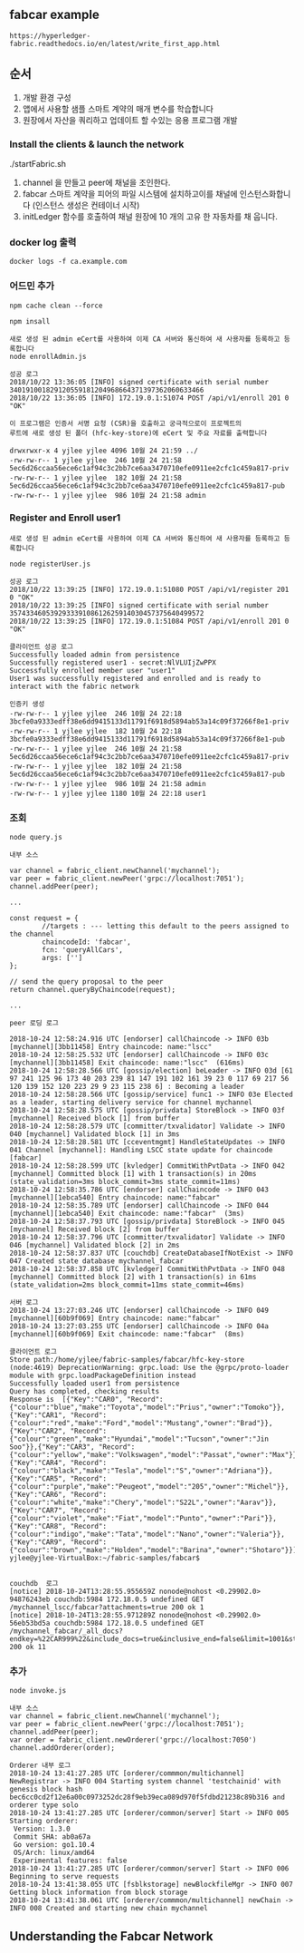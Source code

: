 ## fabcar example
    https://hyperledger-fabric.readthedocs.io/en/latest/write_first_app.html

## 순서
   1) 개발 환경 구성 
   2) 앱에서 사용할 샘플 스마트 계약의 매개 변수를 학습합니다
   3) 원장에서 자산을 쿼리하고 업데이트 할 수있는 응용 프로그램 개발
   
   
### Install the clients & launch the network

   ./startFabric.sh
   
   1) channel 을 만들고 peer에 채널을 조인한다.
   2) fabcar 스마트 계약을 피어의 파일 시스템에 설치하고이를 채널에 인스턴스화합니다 (인스턴스 생성은 컨테이너 시작)
   3) initLedger 함수를 호출하여 채널 원장에 10 개의 고유 한 자동차를 채 웁니다.
   
### docker log 출력

    docker logs -f ca.example.com
   
### 어드민 추가

    npm cache clean --force
    
    npm insall
 
    새로 생성 된 admin eCert를 사용하여 이제 CA 서버와 통신하여 새 사용자를 등록하고 등록합니다
    node enrollAdmin.js
    
    성공 로그 
    2018/10/22 13:36:05 [INFO] signed certificate with serial number 340191001829120559181204968664371397362060633466
    2018/10/22 13:36:05 [INFO] 172.19.0.1:51074 POST /api/v1/enroll 201 0 "OK"

    이 프로그램은 인증서 서명 요청 (CSR)을 호출하고 궁극적으로이 프로젝트의 
    루트에 새로 생성 된 폴더 (hfc-key-store)에 eCert 및 주요 자료를 출력합니다

    drwxrwxr-x 4 yjlee yjlee 4096 10월 24 21:59 ../
    -rw-rw-r-- 1 yjlee yjlee  246 10월 24 21:58 5ec6d26ccaa56ece6c1af94c3c2bb7ce6aa3470710efe0911ee2cfc1c459a817-priv
    -rw-rw-r-- 1 yjlee yjlee  182 10월 24 21:58 5ec6d26ccaa56ece6c1af94c3c2bb7ce6aa3470710efe0911ee2cfc1c459a817-pub
    -rw-rw-r-- 1 yjlee yjlee  986 10월 24 21:58 admin

    
### Register and Enroll user1
    새로 생성 된 admin eCert를 사용하여 이제 CA 서버와 통신하여 새 사용자를 등록하고 등록합니다
    
    node registerUser.js
    
    성공 로그
    2018/10/22 13:39:25 [INFO] 172.19.0.1:51080 POST /api/v1/register 201 0 "OK"
    2018/10/22 13:39:25 [INFO] signed certificate with serial number 357433460539293339108612625914030457375640499572
    2018/10/22 13:39:25 [INFO] 172.19.0.1:51084 POST /api/v1/enroll 201 0 "OK"
    
    클라이언트 성공 로그
    Successfully loaded admin from persistence
    Successfully registered user1 - secret:NlVLUIjZwPPX
    Successfully enrolled member user "user1"
    User1 was successfully registered and enrolled and is ready to interact with the fabric network
    
    인증키 생성 
    -rw-rw-r-- 1 yjlee yjlee  246 10월 24 22:18 3bcfe0a9333edff38e6dd9415133d11791f6918d5894ab53a14c09f37266f8e1-priv
    -rw-rw-r-- 1 yjlee yjlee  182 10월 24 22:18 3bcfe0a9333edff38e6dd9415133d11791f6918d5894ab53a14c09f37266f8e1-pub
    -rw-rw-r-- 1 yjlee yjlee  246 10월 24 21:58 5ec6d26ccaa56ece6c1af94c3c2bb7ce6aa3470710efe0911ee2cfc1c459a817-priv
    -rw-rw-r-- 1 yjlee yjlee  182 10월 24 21:58 5ec6d26ccaa56ece6c1af94c3c2bb7ce6aa3470710efe0911ee2cfc1c459a817-pub
    -rw-rw-r-- 1 yjlee yjlee  986 10월 24 21:58 admin
    -rw-rw-r-- 1 yjlee yjlee 1180 10월 24 22:18 user1



### 조회
    
    node query.js
    
    내부 소스 
    
    var channel = fabric_client.newChannel('mychannel');
    var peer = fabric_client.newPeer('grpc://localhost:7051');
    channel.addPeer(peer);

    ...
    
    const request = {
            //targets : --- letting this default to the peers assigned to the channel
            chaincodeId: 'fabcar',
            fcn: 'queryAllCars',
            args: ['']
    };

    // send the query proposal to the peer
    return channel.queryByChaincode(request);

    ...

    peer 로딩 로그
    
    2018-10-24 12:58:24.916 UTC [endorser] callChaincode -> INFO 03b [mychannel][3bb11458] Entry chaincode: name:"lscc"
    2018-10-24 12:58:25.532 UTC [endorser] callChaincode -> INFO 03c [mychannel][3bb11458] Exit chaincode: name:"lscc"  (616ms)
    2018-10-24 12:58:28.566 UTC [gossip/election] beLeader -> INFO 03d [61 97 241 125 96 173 40 203 239 81 147 191 102 161 39 23 0 117 69 217 56 120 139 152 120 223 29 9 23 115 238 6] : Becoming a leader
    2018-10-24 12:58:28.566 UTC [gossip/service] func1 -> INFO 03e Elected as a leader, starting delivery service for channel mychannel
    2018-10-24 12:58:28.575 UTC [gossip/privdata] StoreBlock -> INFO 03f [mychannel] Received block [1] from buffer
    2018-10-24 12:58:28.579 UTC [committer/txvalidator] Validate -> INFO 040 [mychannel] Validated block [1] in 3ms
    2018-10-24 12:58:28.581 UTC [cceventmgmt] HandleStateUpdates -> INFO 041 Channel [mychannel]: Handling LSCC state update for chaincode [fabcar]
    2018-10-24 12:58:28.599 UTC [kvledger] CommitWithPvtData -> INFO 042 [mychannel] Committed block [1] with 1 transaction(s) in 20ms (state_validation=3ms block_commit=3ms state_commit=11ms)
    2018-10-24 12:58:35.786 UTC [endorser] callChaincode -> INFO 043 [mychannel][1ebca540] Entry chaincode: name:"fabcar"
    2018-10-24 12:58:35.789 UTC [endorser] callChaincode -> INFO 044 [mychannel][1ebca540] Exit chaincode: name:"fabcar"  (3ms)
    2018-10-24 12:58:37.793 UTC [gossip/privdata] StoreBlock -> INFO 045 [mychannel] Received block [2] from buffer
    2018-10-24 12:58:37.796 UTC [committer/txvalidator] Validate -> INFO 046 [mychannel] Validated block [2] in 2ms
    2018-10-24 12:58:37.837 UTC [couchdb] CreateDatabaseIfNotExist -> INFO 047 Created state database mychannel_fabcar
    2018-10-24 12:58:37.858 UTC [kvledger] CommitWithPvtData -> INFO 048 [mychannel] Committed block [2] with 1 transaction(s) in 61ms (state_validation=2ms block_commit=11ms state_commit=46ms)

    서버 로그 
    2018-10-24 13:27:03.246 UTC [endorser] callChaincode -> INFO 049 [mychannel][60b9f069] Entry chaincode: name:"fabcar"
    2018-10-24 13:27:03.255 UTC [endorser] callChaincode -> INFO 04a [mychannel][60b9f069] Exit chaincode: name:"fabcar"  (8ms)
    
    클라이언트 로그
    Store path:/home/yjlee/fabric-samples/fabcar/hfc-key-store
    (node:4619) DeprecationWarning: grpc.load: Use the @grpc/proto-loader module with grpc.loadPackageDefinition instead
    Successfully loaded user1 from persistence
    Query has completed, checking results
    Response is  [{"Key":"CAR0", "Record":{"colour":"blue","make":"Toyota","model":"Prius","owner":"Tomoko"}},{"Key":"CAR1", "Record":{"colour":"red","make":"Ford","model":"Mustang","owner":"Brad"}},{"Key":"CAR2", "Record":{"colour":"green","make":"Hyundai","model":"Tucson","owner":"Jin Soo"}},{"Key":"CAR3", "Record":{"colour":"yellow","make":"Volkswagen","model":"Passat","owner":"Max"}},{"Key":"CAR4", "Record":{"colour":"black","make":"Tesla","model":"S","owner":"Adriana"}},{"Key":"CAR5", "Record":{"colour":"purple","make":"Peugeot","model":"205","owner":"Michel"}},{"Key":"CAR6", "Record":{"colour":"white","make":"Chery","model":"S22L","owner":"Aarav"}},{"Key":"CAR7", "Record":{"colour":"violet","make":"Fiat","model":"Punto","owner":"Pari"}},{"Key":"CAR8", "Record":{"colour":"indigo","make":"Tata","model":"Nano","owner":"Valeria"}},{"Key":"CAR9", "Record":{"colour":"brown","make":"Holden","model":"Barina","owner":"Shotaro"}}]
    yjlee@yjlee-VirtualBox:~/fabric-samples/fabcar$


    couchdb  로그
    [notice] 2018-10-24T13:28:55.955659Z nonode@nohost <0.29902.0> 94876243eb couchdb:5984 172.18.0.5 undefined GET /mychannel_lscc/fabcar?attachments=true 200 ok 1
    [notice] 2018-10-24T13:28:55.971289Z nonode@nohost <0.29902.0> 56eb53bd5a couchdb:5984 172.18.0.5 undefined GET /mychannel_fabcar/_all_docs?endkey=%22CAR999%22&include_docs=true&inclusive_end=false&limit=1001&startkey=%22CAR0%22 200 ok 11

    
### 추가
    
    node invoke.js

    내부 소스 
    var channel = fabric_client.newChannel('mychannel');
    var peer = fabric_client.newPeer('grpc://localhost:7051');
    channel.addPeer(peer);
    var order = fabric_client.newOrderer('grpc://localhost:7050')
    channel.addOrderer(order);
    
    Orderer 내부 로그
    2018-10-24 13:41:27.285 UTC [orderer/commmon/multichannel] NewRegistrar -> INFO 004 Starting system channel 'testchainid' with genesis block hash bec6cc0cd2f12e6a00c0973252dc28f9eb39eca089d970f5fdbd21238c89b316 and orderer type solo
    2018-10-24 13:41:27.285 UTC [orderer/common/server] Start -> INFO 005 Starting orderer:
     Version: 1.3.0
     Commit SHA: ab0a67a
     Go version: go1.10.4
     OS/Arch: linux/amd64
     Experimental features: false
    2018-10-24 13:41:27.285 UTC [orderer/common/server] Start -> INFO 006 Beginning to serve requests
    2018-10-24 13:41:38.055 UTC [fsblkstorage] newBlockfileMgr -> INFO 007 Getting block information from block storage
    2018-10-24 13:41:38.061 UTC [orderer/commmon/multichannel] newChain -> INFO 008 Created and starting new chain mychannel




## Understanding the Fabcar Network



    
    